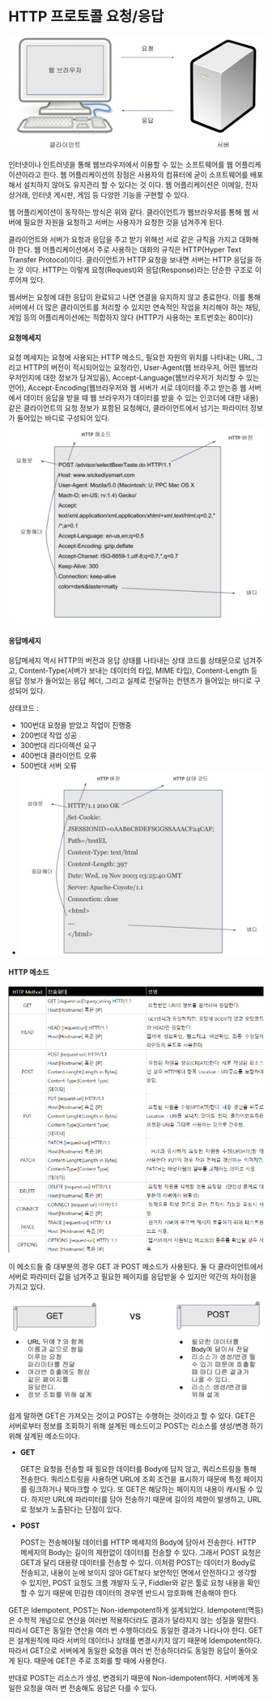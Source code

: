 

# HTTP 프로토콜 요청/응답





![HTTP 프로토콜_01](img\HTTP_Protocol_01.png)



인터넷이나 인트러넷을 통해 웹브라우저에서 이용할 수 있는 소프트웨어를 웹 어플리케이션이라고 한다. 웹 어플리케이션의 장점은 사용자의 컴퓨터에 굳이 소프트웨어를 배포해서 설치하지 않아도 유지관리 할 수 있다는 것 이다. 웹 어플리케이션은 이메일, 전자상거래, 인터넷 게시판, 게임 등 다양한 기능을 구현할 수 있다.

웹 어플리케이션이 동작하는 방식은 위와 같다. 클라이언트가 웹브라우저를 통해 웹 서버에 필요한 자원을 요청하고 서버는 사용자가 요청한 것을 넘겨주게 된다.

클라이언트와 서버가 요청과 응답을 주고 받기 위해선 서로 같은 규칙을 가지고 대화해야 한다. 웹 어플리케이션에서 주로 사용하는 대화의 규칙은 HTTP(Hyper Text Transfer Protocol)이다. 클라이언트가 HTTP 요청을 보내면 서버는 HTTP 응답을 하는 것 이다. HTTP는 이렇게 요청(Request)와 응답(Response)라는 단순한 구조로 이루어져 있다.

웹서버는 요청에 대한 응답이 완료되고 나면 연결을 유지하지 않고 종료한다. 이를 통해 서버에서 더 많은 클라이언트를 처리할 수 있지만 연속적인 작업을 처리해야 하는 채팅, 게임 등의 어플리케이션에는 적합하지 않다 (HTTP가 사용하는 포트번호는 80이다)



#### 요청메세지

요청 메세지는 요청에 사용되는 HTTP 메소드, 필요한 자원의 위치를 나타내는 URL, 그리고 HTTP의 버전이 적시되어있는 요청라인, User-Agent(웹 브라우저, 어떤 웹브라우저인지에 대한 정보가 담겨있음), Accept-Language(웹브라우저가 처리할 수 있는 언어), Accept-Encoding(웹브라우저와 웹 서버가 서로 데이터를 주고 받는중 웹 서버에서 데이터 응답을 받을 때 웹 브라우저가 데이터를 받을 수 있는 인코더에 대한 내용)같은 클라이언트의 요청 정보가 포함된 요청헤더, 클라이언트에서 넘기는 파라미터 정보가 들어있는 바디로 구성되어 있다.



![HTTP 프로토콜_02](img\HTTP_Protocol_02.png)



#### 응답메세지

응답메세지 역시 HTTP의 버전과 응답 상태를 나타내는 상태 코드를 상태문으로 넘겨주고, Content-Type(서버가 보내는 데이터의 타입, MIME 타입), Content-Length 등 응답 정보가 들어있는 응답 헤더, 그리고 실제로 전달하는 컨텐츠가 들어있는 바디로 구성되어 있다.

상태코드 :

-   100번대 요청을 받았고 작업이 진행중
-   200번대 작업 성공
-   300번대 리다이렉션 요구
-   400번대 클라이언트 오류
-   500번대 서버 오류
-   ![HTTP 프로토콜_03](img\HTTP_Protocol_03.png)



#### HTTP 메소드

![HTTP 프로토콜_04](img\HTTP_Protocol_04.png)



이 메소드들 중 대부분의 경우 GET 과 POST 메소드가 사용된다. 둘 다 클라이언트에서 서버로 파라미터 값을 넘겨주고 필요한 페이지를 응답받을 수 있지만 약간의 차이점을 가지고 있다.

![HTTP 프로토콜_05](img\HTTP_Protocol_05.png)

쉽게 말하면 GET은 가져오는 것이고 POST는 수행하는 것이라고 할 수 있다. GET은 서버로부터 정보를 조회하기 위해 설계된 메소드이고 POST는 리소스를 생성/변경 하기위해 설계된 메소드이다. 

-   **GET**

    GET은 요청을 전송할 때 필요한 데이터를  Body에 담지 않고, 쿼리스트링을 통해 전송한다. 쿼리스트링을 사용하면 URL에 조회 조건을 표시하기 때문에 특정 페이지를 링크하거나 북마크할 수 있다. 또 GET은 해당하는 페이지의 내용이 캐시될 수 있다. 하지만 URL에 파라미터를 담아 전송하기 때문에 길이의 제한이 발생하고, URL로 정보가 노출된다는 단점이 있다.

-   **POST**

    POST는 전송해야될 데이터를 HTTP 메세지의 Body에 담아서 전송한다. HTTP 메세지의 Body는 길이의 제한없이 데이터를 전송할 수 있다. 그래서 POST 요청은 GET과 달리 대용량 데이터를 전송할 수 있다. 이처럼 POST는 데이터가 Body로 전송되고, 내용이 눈에 보이지 않아 GET보다 보안적인 면에서 안전하다고 생각할 수 있지만, POST 요청도 크롬 개발자 도구, Fiddler와 같은 툴로 요청 내용을 확인할 수 있기 때문에 민감한 데이터의 경우엔 반드시 암호화해 전송해야 한다.

GET은 Idempotent, POST는 Non-idempotent하게 설계되었다. Idempotent(멱등)은 수학적 개념으로 연산을 여러번 적용하더라도 결과가 달라지지 않는 성질을 말한다. 따라서 GET은 동일한 연산을 여러 번 수행하더라도 동일한 결과가 나타나야 한다. GET은 설계원칙에 따라 서버의 데이터나 상태를 변경시키지 않기 때문에 Idempotent하다. 따라서 GET으로 서버에게 동일한 요청을 여러 번 전송하더라도 동일한 응답이 돌아오게 된다. 때문에 GET은 주로 조회를 할 때에 사용한다.

반대로 POST는 리소스가 생성, 변경되기 때문에 Non-idempotent하다. 서버에게 동일한 요청을 여러 번 전송해도 응답은 다를 수 있다.